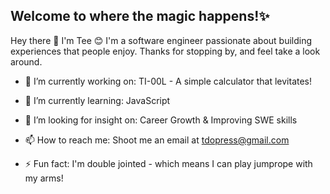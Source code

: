 ## Welcome to where the magic happens!✨

<!--**tdo95/tdo95** is a ✨ _special_ ✨ repository because its `README.md` (this file) appears on your GitHub profile.-->

Hey there 👋 I'm Tee 😊 I'm a software engineer passionate about building experiences that people enjoy. Thanks for stopping by, and feel take a look around.

- 🔭 I’m currently working on: TI-00L - A simple calculator that levitates!

- 🌱 I’m currently learning: JavaScript

- 🤔 I’m looking for insight on: Career Growth & Improving SWE skills

- 📫 How to reach me: Shoot me an email at <a href="mailto:tdopress@gmail.com">tdopress@gmail.com</a>

- ⚡ Fun fact: I'm double jointed - which means I can play jumprope with my arms!

